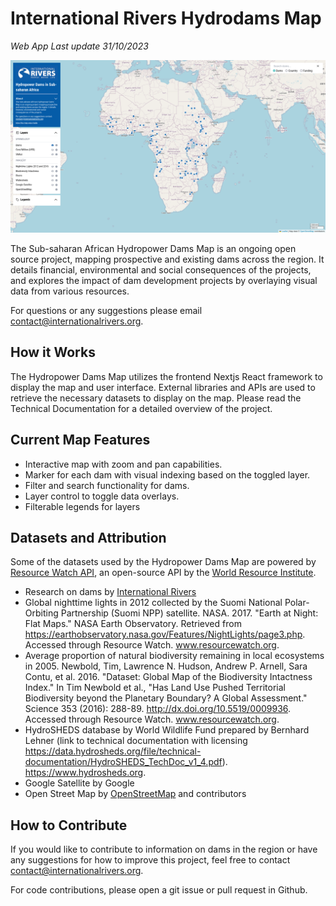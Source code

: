# International Rivers Hydrodams Map

_Web App Last update 31/10/2023_

<img src="/assets/index.png" alt="Image of an interactive map showing the African continent and locations of dams.">

The Sub-saharan African Hydropower Dams Map is an ongoing open source project, mapping prospective and existing dams across the region. It details financial, environmental and social consequences of the projects, and explores the impact of dam development projects by overlaying visual data from various resources.

For questions or any suggestions please email contact@internationalrivers.org. 

## How it Works
The Hydropower Dams Map utilizes the frontend Nextjs React framework to display the map and user interface. External libraries and APIs are used to retrieve the necessary datasets to display on the map. Please read the Technical Documentation for a detailed overview of the project.

## Current Map Features
- Interactive map with zoom and pan capabilities.
- Marker for each dam with visual indexing based on the toggled layer.
- Filter and search functionality for dams.
- Layer control to toggle data overlays.
- Filterable legends for layers

## Datasets and Attribution
Some of the datasets used by the Hydropower Dams Map are powered by [Resource Watch API](https://resourcewatch.org/), an open-source API by the [World Resource Institute](https://www.wri.org/). 

* Research on dams by [International Rivers](http://internationalrivers.org/)
* Global nighttime lights in 2012 collected by the Suomi National Polar-Orbiting Partnership (Suomi NPP) satellite. NASA. 2017. "Earth at Night: Flat Maps." NASA Earth Observatory. Retrieved from https://earthobservatory.nasa.gov/Features/NightLights/page3.php. Accessed through Resource Watch. www.resourcewatch.org.
* Average proportion of natural biodiversity remaining in local ecosystems in 2005. Newbold, Tim, Lawrence N. Hudson, Andrew P. Arnell, Sara Contu, et al. 2016. "Dataset: Global Map of the Biodiversity Intactness Index." In Tim Newbold et al., "Has Land Use Pushed Territorial Biodiversity beyond the Planetary Boundary? A Global Assessment." Science 353 (2016): 288-89. http://dx.doi.org/10.5519/0009936. Accessed through Resource Watch. www.resourcewatch.org.
* HydroSHEDS database by World Wildlife Fund prepared by Bernhard Lehner (link to technical documentation with licensing https://data.hydrosheds.org/file/technical-documentation/HydroSHEDS_TechDoc_v1_4.pdf). https://www.hydrosheds.org.
* Google Satellite by Google
* Open Street Map by [OpenStreetMap](https://www.openstreetmap.org/) and contributors

## How to Contribute
If you would like to contribute to information on dams in the region or have any suggestions for how to improve this project, feel free to contact contact@internationalrivers.org.

For code contributions, please open a git issue or pull request in Github.

